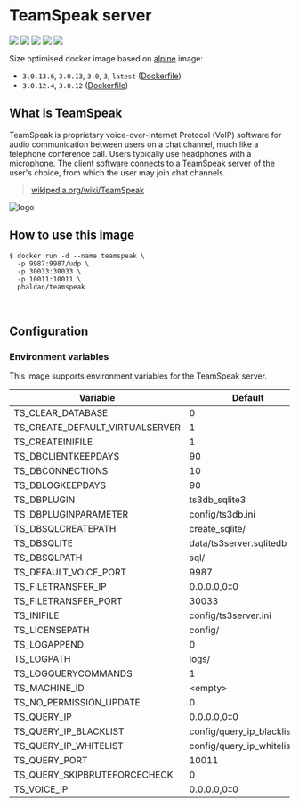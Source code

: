 # TeamSpeak server

[![](https://images.microbadger.com/badges/version/phaldan/teamspeak.svg)](https://microbadger.com/images/phaldan/teamspeak) [![](https://images.microbadger.com/badges/image/phaldan/teamspeak.svg)](https://microbadger.com/images/phaldan/teamspeak) [![](https://img.shields.io/docker/stars/phaldan/teamspeak.svg)](https://hub.docker.com/r/phaldan/teamspeak/) [![](https://img.shields.io/docker/pulls/phaldan/teamspeak.svg)](https://hub.docker.com/r/phaldan/teamspeak/) [![](https://img.shields.io/docker/automated/phaldan/teamspeak.svg)](https://hub.docker.com/r/phaldan/teamspeak/)

Size optimised docker image based on [alpine](https://hub.docker.com/_/alpine/) image:

* `3.0.13.6`, `3.0.13`, `3.0`, `3`, `latest` ([Dockerfile](https://github.com/phaldan/docker-teamspeak/blob/5790f11612e731264cd5fe57ccb8032a608b1027/Dockerfile))
* `3.0.12.4`, `3.0.12` ([Dockerfile](https://github.com/phaldan/docker-teamspeak/blob/b31100b62944859ca56d71bdd4961eb8ce439259/Dockerfile))
&nbsp;

## What is TeamSpeak

TeamSpeak is proprietary voice-over-Internet Protocol (VoIP) software for audio communication between users on a chat channel, much like a telephone conference call. Users typically use headphones with a microphone. The client software connects to a TeamSpeak server of the user's choice, from which the user may join chat channels.

> [wikipedia.org/wiki/TeamSpeak](https://en.wikipedia.org/wiki/TeamSpeak)

![logo](https://raw.githubusercontent.com/phaldan/docker-teamspeak/54d169025092ad9f612a1647a5bc9e19fdbe56c6/logo.png)
&nbsp;

## How to use this image

```
$ docker run -d --name teamspeak \
  -p 9987:9987/udp \
  -p 30033:30033 \
  -p 10011:10011 \
  phaldan/teamspeak
```
&nbsp;

## Configuration

### Environment variables

This image supports environment variables for the TeamSpeak server.

|Variable|Default|
|-----------|---------|
|TS_CLEAR_DATABASE|0|
|TS_CREATE_DEFAULT_VIRTUALSERVER|1|
|TS_CREATEINIFILE|1|
|TS_DBCLIENTKEEPDAYS|90|
|TS_DBCONNECTIONS|10|
|TS_DBLOGKEEPDAYS|90|
|TS_DBPLUGIN|ts3db_sqlite3|
|TS_DBPLUGINPARAMETER|config/ts3db.ini|
|TS_DBSQLCREATEPATH|create_sqlite/|
|TS_DBSQLITE|data/ts3server.sqlitedb|
|TS_DBSQLPATH|sql/|
|TS_DEFAULT_VOICE_PORT|9987|
|TS_FILETRANSFER_IP|0.0.0.0,0::0|
|TS_FILETRANSFER_PORT|30033|
|TS_INIFILE|config/ts3server.ini|
|TS_LICENSEPATH|config/|
|TS_LOGAPPEND|0|
|TS_LOGPATH|logs/|
|TS_LOGQUERYCOMMANDS|1|
|TS_MACHINE_ID|&lt;empty&gt;|
|TS_NO_PERMISSION_UPDATE|0|
|TS_QUERY_IP|0.0.0.0,0::0|
|TS_QUERY_IP_BLACKLIST|config/query_ip_blacklist.txt|
|TS_QUERY_IP_WHITELIST|config/query_ip_whitelist.txt|
|TS_QUERY_PORT|10011|
|TS_QUERY_SKIPBRUTEFORCECHECK|0|
|TS_VOICE_IP|0.0.0.0,0::0|